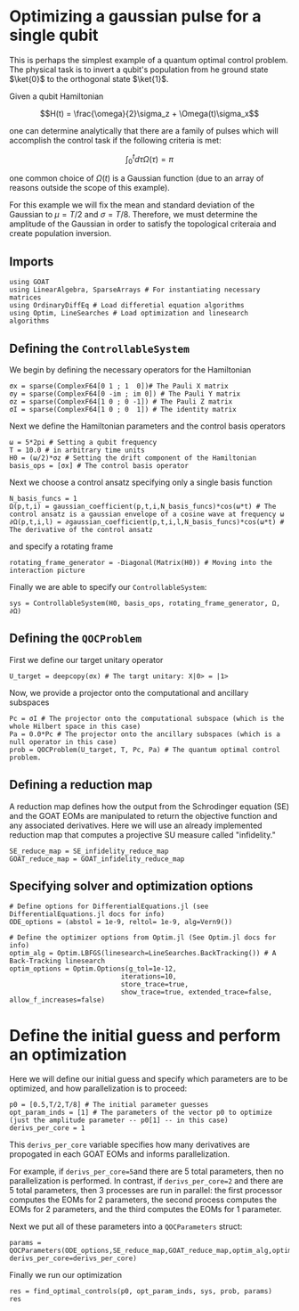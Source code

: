 # Optimizing a gaussian pulse for a single qubit

This is perhaps the simplest example of a quantum optimal control problem. The physical task is to invert a qubit's population from he ground state $\ket{0}$ to the orthogonal state $\ket{1}$.

Given a qubit Hamiltonian 

```math
H(t) = \frac{\omega}{2}\sigma_z + \Omega(t)\sigma_x
```

one can determine analytically that there are a family of pulses which will accomplish the control task if the following criteria is met:

```math
\int_0^t d\tau \Omega(\tau) = \pi
```

one common choice of $\Omega(t)$ is a Gaussian function (due to an array of reasons outside the scope of this example). 

For this example we will fix the mean and standard deviation of the Gaussian to $\mu=T/2$ and $\sigma = T/8$. Therefore, we must determine the amplitude of the Gaussian in order to satisfy the topological criteraia and create population inversion.

## Imports

```@example ex1
using GOAT
using LinearAlgebra, SparseArrays # For instantiating necessary matrices
using OrdinaryDiffEq # Load differetial equation algorithms
using Optim, LineSearches # Load optimization and linesearch algorithms
```

## Defining the `ControllableSystem`

We begin by defining the necessary operators for the Hamiltonian

```@example ex1
σx = sparse(ComplexF64[0 1 ; 1  0])# The Pauli X matrix
σy = sparse(ComplexF64[0 -im ; im 0]) # The Pauli Y matrix
σz = sparse(ComplexF64[1 0 ; 0 -1]) # The Pauli Z matrix
σI = sparse(ComplexF64[1 0 ; 0  1]) # The identity matrix
```

Next we define the Hamiltonian parameters and the control basis operators

```@example ex1
ω = 5*2pi # Setting a qubit frequency
T = 10.0 # in arbitrary time units
H0 = (ω/2)*σz # Setting the drift component of the Hamiltonian
basis_ops = [σx] # The control basis operator
```

Next we choose a control ansatz specifying only a single basis function

```@example ex1
N_basis_funcs = 1
Ω(p,t,i) = gaussian_coefficient(p,t,i,N_basis_funcs)*cos(ω*t) # The control ansatz is a gaussian envelope of a cosine wave at frequency ω
∂Ω(p,t,i,l) = ∂gaussian_coefficient(p,t,i,l,N_basis_funcs)*cos(ω*t) # The derivative of the control ansatz
```

and specify a rotating frame

```@example ex1
rotating_frame_generator = -Diagonal(Matrix(H0)) # Moving into the interaction picture
```

Finally we are able to specify our `ControllableSystem`:

```@example ex1
sys = ControllableSystem(H0, basis_ops, rotating_frame_generator, Ω, ∂Ω)
```

## Defining the `QOCProblem`

First we define our target unitary operator

```@example ex1
U_target = deepcopy(σx) # The targt unitary: X|0> = |1>
```

Now, we provide a projector onto the computational and ancillary subspaces

```@example ex1
Pc = σI # The projector onto the computational subspace (which is the whole Hilbert space in this case)
Pa = 0.0*Pc # The projector onto the ancillary subspaces (which is a null operator in this case)
prob = QOCProblem(U_target, T, Pc, Pa) # The quantum optimal control problem. 
```

## Defining a reduction map

A reduction map defines how the output from the Schrodinger equation (SE) and the GOAT EOMs are manipulated to return the objective function and any associated derivatives. Here we will use an already implemented reduction map that computes a projective SU measure called "infidelity."

```@example ex1
SE_reduce_map = SE_infidelity_reduce_map 
GOAT_reduce_map = GOAT_infidelity_reduce_map
```

## Specifying solver and optimization options

```@example ex1
# Define options for DifferentialEquations.jl (see DifferentialEquations.jl docs for info)
ODE_options = (abstol = 1e-9, reltol= 1e-9, alg=Vern9())

# Define the optimizer options from Optim.jl (See Optim.jl docs for info)
optim_alg = Optim.LBFGS(linesearch=LineSearches.BackTracking()) # A Back-Tracking linesearch
optim_options = Optim.Options(g_tol=1e-12,
                            iterations=10,
                            store_trace=true,
                            show_trace=true, extended_trace=false, allow_f_increases=false)
```

# Define the initial guess and perform an optimization

Here we will define our initial guess and specify which parameters are to be optimized, and how parallelization is to proceed:

```@example ex1
p0 = [0.5,T/2,T/8] # The initial parameter guesses
opt_param_inds = [1] # The parameters of the vector p0 to optimize (just the amplitude parameter -- p0[1] -- in this case)
derivs_per_core = 1 
```

This `derivs_per_core` variable specifies how many derivatives are propogated in each GOAT EOMs and informs parallelization. 

For example, if `derivs_per_core=5`and there are 5 total parameters, then no parallelization is performed. In contrast, if `derivs_per_core=2` and there are 5 total parameters, then 3 processes are run in parallel: the first processor computes the EOMs for 2 parameters, the second process computes the EOMs for 2 parameters, and the third computes the EOMs for 1 parameter. 

Next we put all of these parameters into a `QOCParameters` struct:

```@example ex1
params = QOCParameters(ODE_options,SE_reduce_map,GOAT_reduce_map,optim_alg,optim_options; derivs_per_core=derivs_per_core)
```

Finally we run our optimization

```@example ex1
res = find_optimal_controls(p0, opt_param_inds, sys, prob, params)
res
```